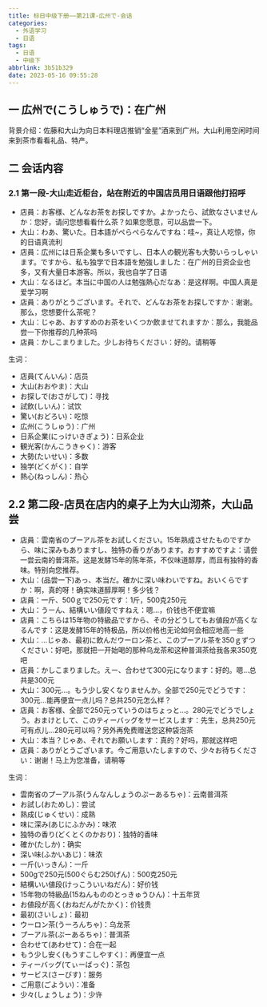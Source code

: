 ```yaml
---
title: 标日中级下册——第21课-広州で-会话
categories:
  - 外语学习
  - 日语
tags:
  - 日语
  - 中级下
abbrlink: 3b51b329
date: 2023-05-16 09:55:28
---
```

## 一 広州で(こうしゅうで)：在广州

背景介绍：佐藤和大山为向日本料理店推销“金星”酒来到广州。大山利用空闲时间来到茶市看看礼品、特产。

<!--more-->

## 二 会话内容

### 2.1 第一段-大山走近柜台，站在附近的中国店员用日语跟他打招呼

* 店員：お客様、どんなお茶をお探しですか。よかったら、試飲なさいませんか：您好，请问您想看看什么茶？如果您愿意，可以品尝一下。
* 大山：わあ、驚いた。日本語がぺらぺらなんですね：哇~，真让人吃惊，你的日语真流利
* 店員：広州には日系企業も多いですし、日本人の観光客も大勢いらっしゃいます。ですから、私も独学で日本語を勉強しました：在广州的日资企业也多，又有大量日本游客。所以，我也自学了日语
* 大山：なるほど。本当に中国の人は勉強熱心だなあ：是这样啊。中国人真是爱学习啊
* 店員：ありがとうございます。それで、どんなお茶をお探しですか：谢谢。那么，您想要什么茶呢？
* 大山：じゃあ、おすすめのお茶をいくつか飲ませてれますか：那么，我能品尝一下你推荐的几种茶吗
* 店員：かしこまりました。少しお待ちください：好的。请稍等

生词：

* 店員(てんいん)：店员
* 大山(おおやま)：大山
* お探しで(おさがして)：寻找
* 試飲(しいん)：试饮
* 驚い(おどろい)：吃惊
* 広州(こうしゅう)：广州
* 日系企業(にっけいきぎょう)：日系企业
* 観光客(かんこうきゃく)：游客
* 大勢(たいせい)：多数
* 独学(どくがく)：自学
* 熱心(ねっしん)：热心

## 2.2 第二段-店员在店内的桌子上为大山沏茶，大山品尝

* 店員：雲南省のプーアル茶をお試しください。15年熟成させたものですから、味に深みもありますし、独特の香りがあります。おすすめですよ：请尝一尝云南的普洱茶。这是发酵15年的陈年茶，不仅味道醇厚，而且有独特的香味。特别向您推荐。
* 大山：(品尝一下)あっ、本当だ。確かに深い味わいですね。おいくらですか：啊，真的呀！确实味道醇厚啊！多少钱？
* 店員：一斤、500ｇで250元です：1斤，500克250元
* 大山：うーん、結構いい値段ですねえ：嗯...，价钱也不便宜嘛
* 店員：こちらは15年物の特級品ですから、その分どうしてもお値段が高くなるんです：这是发酵15年的特极品，所以价格也无论如何会相应地高一些
* 大山：...じゃあ、最初に飲んだウーロン茶と、このプーアル茶を350ｇずつください：好吧，那就把一开始喝的那种乌龙茶和这种普洱茶给我各来350克吧
* 店員：かしこまりました。えー、合わせて300元になります：好的。嗯...总共是300元
* 大山：300元…。もう少し安くなりませんか。全部で250元でどうです：300元...能再便宜一点儿吗？总共250元怎么样？
* 店員：お客様、全部で250元っていうのはちょっと…。280元でどうでしょう。おまけとして、このティーバッグをサービスします：先生，总共250元可有点儿...280元可以吗？另外再免费赠送您这种袋泡茶
* 大山：本当？じゃあ、それでお願いします：真的？好吗，那就这样吧
* 店員：ありがとうございます。今ご用意いたしますので、少々お待ちください：谢谢！马上为您准备，请稍等

生词：

* 雲南省のプーアル茶(うんなんしょうのぷーあるちゃ)：云南普洱茶
* お試し(おためし)：尝试
* 熟成(じゅくせい)：成熟
* 味に深み(あじにふかみ)：味浓
* 独特の香り(どくとくのかおり)：独特的香味
* 確か(たしか)：确实
* 深い味(ふかいあじ)：味浓
* 一斤(いっきん)：一斤
* 500gで250元(500ぐらむ250げん)：500克250元
* 結構いい値段(けっこういいねだん)：好价钱
* 15年物の特級品(15ねんもののとっきゅうひん)：十五年货
* お値段が高く(おねだんがたかく)：价钱贵
* 最初(さいしょ)：最初
* ウーロン茶(うーろんちゃ)：乌龙茶
* プーアル茶(ぷーあるちゃ)：普洱茶
* 合わせて(あわせて)：合在一起
* もう少し安く(もうすこしやすく)：再便宜一点
* ティーバッグ(てぃーばっぐ)：茶包
* サービス(さーびす)：服务
* ご用意(ごようい)：准备
* 少々(しょうしょう)：少许

